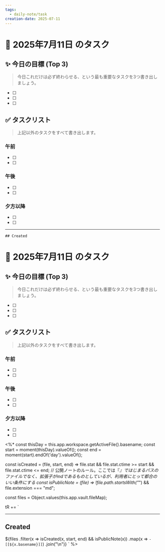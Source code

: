 ```yaml
---
tags:
  - daily-note/task
creation-date: 2025-07-11
---
```



# 📅 2025年7月11日 のタスク

## ✨ 今日の目標 (Top 3)
> 今日これだけは必ず終わらせる、という最も重要なタスクを3つ書き出しましょう。

- [ ] 
- [ ] 
- [ ] 

## ✅ タスクリスト
> 上記以外のタスクをすべて書き出します。

### 午前
- [ ] 
- [ ] 

### 午後
- [ ] 
- [ ] 

### 夕方以降
- [ ] 
- [ ]




----

	## Created

# 📅 2025年7月11日 のタスク

## ✨ 今日の目標 (Top 3)
> 今日これだけは必ず終わらせる、という最も重要なタスクを3つ書き出しましょう。

- [ ] 
- [ ] 
- [ ] 

## ✅ タスクリスト
> 上記以外のタスクをすべて書き出します。

### 午前
- [ ] 
- [ ] 

### 午後
- [ ] 
- [ ] 

### 夕方以降
- [ ] 
- [ ]


<%* 
const thisDay = this.app.workspace.getActiveFile().basename;
const start = moment(thisDay).valueOf();
const end = moment(start).endOf('day').valueOf();

const isCreated = (file, start, end) => file.stat
	&& file.stat.ctime >= start
	&& file.stat.ctime <= end;
// 公開ノートのルール。ここでは『_』ではじまるパスのファイルでなく、拡張子がmdであるものとしているが、利用者にとって都合のいい条件にする
const isPublicNote = (file) => !file.path.startsWith("_") && file.extension === "md";

const files = Object.values(this.app.vault.fileMap);

tR += `

----

## Created

${files
    .filter(x => isCreated(x, start, end) && isPublicNote(x))
    .map(x => `- [[${x.basename}]]`)
    .join("\n")}
`
%>


